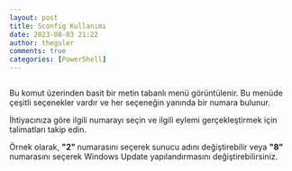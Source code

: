 ```yaml
---
layout: post
title: Sconfig Kullanımı
date: 2023-08-03 21:22
author: theguler
comments: true
categories: [PowerShell]
---
```

<!-- wp:image {"id":8093,"sizeSlug":"large","linkDestination":"none"} -->
<figure class="wp-block-image size-large"><img src="https://farukguler.com/assets/post_images/sconfig.png?w=955" alt="" class="wp-image-8093" /></figure>
<!-- /wp:image -->

<!-- wp:paragraph -->
<p>Bu komut üzerinden basit bir metin tabanlı menü görüntülenir. Bu menüde çeşitli seçenekler vardır ve her seçeneğin yanında bir numara bulunur.</p>
<!-- /wp:paragraph -->

<!-- wp:paragraph -->
<p>İhtiyacınıza göre ilgili numarayı seçin ve ilgili eylemi gerçekleştirmek için talimatları takip edin.</p>
<!-- /wp:paragraph -->

<!-- wp:paragraph -->
<p>Örnek olarak, <strong>"2" </strong>numarasını seçerek sunucu adını değiştirebilir veya <strong>"8" </strong>numarasını seçerek Windows Update yapılandırmasını değiştirebilirsiniz.</p>
<!-- /wp:paragraph -->
